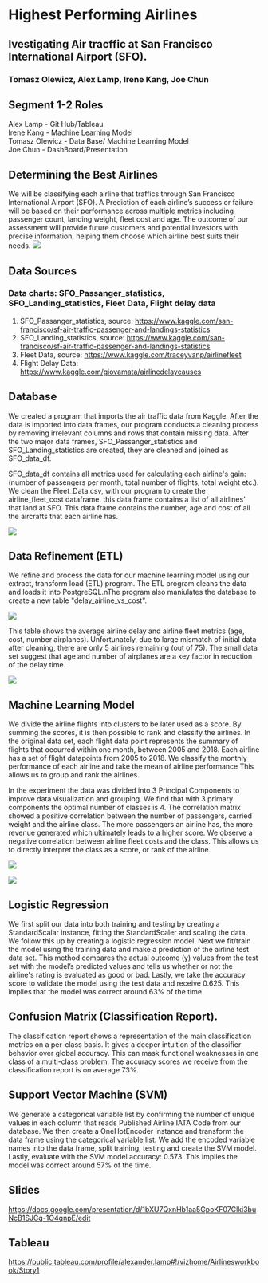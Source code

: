 

# Highest Performing Airlines 
## Ivestigating Air tracffic at San Francisco International Airport (SFO). 
### Tomasz Olewicz, Alex Lamp, Irene Kang, Joe Chun


## Segment 1-2 Roles
Alex Lamp - Git Hub/Tableau   <br>
Irene Kang - Machine Learning Model <br>
Tomasz Olewicz - Data Base/ Machine Learning Model <br>
Joe Chun - DashBoard/Presentation  <br>

## Determining the Best Airlines
We will be classifying each airline that traffics through San Francisco International Airport (SFO). A Prediction of each airline’s success or failure will be based on their performance across multiple metrics including passenger count, landing weight, fleet cost and age. The outcome of our assessment will provide future customers and potential investors with precise information, helping them choose which airline best suits their needs.
![](/Images/project_workflow.png)


## Data Sources
### Data charts: SFO_Passanger_statistics, SFO_Landing_statistics, Fleet Data, Flight delay data
1.	SFO_Passanger_statistics, source: https://www.kaggle.com/san-francisco/sf-air-traffic-passenger-and-landings-statistics
2.	SFO_Landing_statistics, source: https://www.kaggle.com/san-francisco/sf-air-traffic-passenger-and-landings-statistics
3.	Fleet Data, source: https://www.kaggle.com/traceyvanp/airlinefleet
4.  Flight Delay Data: https://www.kaggle.com/giovamata/airlinedelaycauses

## Database
We created a program that imports the air traffic data from Kaggle. After the data is imported into data frames, our program conducts a cleaning process by removing irrelevant columns and rows that contain missing data. After the two major data frames, SFO_Passanger_statistics and SFO_Landing_statistics are created, they are cleaned and joined as SFO_data_df. 

SFO_data_df contains all metrics used for calculating each airline's gain: (number of passengers per month, total number of flights, total weight etc.). We clean the Fleet_Data.csv, with our program to create the airline_fleet_cost dataframe. this data frame contains a list of all airlines’ that land at SFO. This data frame contains the number, age and cost of all the aircrafts that each airline has.


![](/Images/QDBD_rev6.JPG)


## Data Refinement (ETL)

We refine and process the data for our machine learning model using our extract, transform load (ETL) program. The ETL program cleans the data and loads it into PostgreSQL.nThe program also maniulates the database to create a new table "delay_airline_vs_cost". 

![](/Images/QDBD_rev7.JPG)

This table shows the average airline delay and airline fleet metrics (age, cost, number airplanes). Unfortunately, due to large mismatch of initial data after cleaning, there are only 5 airlines remaining (out of 75). The small data set suggest that age and number of airplanes are a key factor in reduction of the delay time.

![](/Images/average_delay.png)

## Machine Learning Model
We divide the airline flights into clusters to be later used as a score. By summing the scores, it is then possible to rank and classify the airlines. In the original data set, each flight data point represents the summary of flights that occurred within one month, between 2005 and 2018. Each airline has a set of flight datapoints from 2005 to 2018. We classify the monthly performance of each airline and take the mean of airline performance This allows us to group and rank the airlines.

In the experiment the data was divided into 3 Principal Components to improve data visualization and grouping. We find that with 3 primary components the optimal number of classes is 4. The correlation matrix showed a positive correlation between the number of passengers, carried weight and the airline class. The more passengers an airline has, the more revenue generated which ultimately leads to a higher score. We observe a negative correlation between airline fleet costs and the class. This allows us to directly interpret the class as a score, or rank of the airline.

![](/Images/bokeh_plot(1).png)

![](/Images/bokeh_plot(4).png)

## Logistic Regression 
We first split our data into both training and testing by creating a StandardScalar instance, fitting the StandardScaler and scaling the data. We follow this up by creating a logistic regression model. Next we fit/train the model using the training data and make a prediction of the airline test data set. This method compares the actual outcome (y) values from the test set with the model’s predicted values and tells us whether or not the airline's rating is evaluated as good or bad. Lastly, we take the accuracy score to validate the model using the test data and receive 0.625. This implies that the model was correct around 63% of the time. 

## Confusion Matrix (Classification Report). 
The classification report shows a representation of the main classification metrics on a per-class basis. It gives a deeper intuition of the classifier behavior over global accuracy. This can mask functional weaknesses in one class of a multi-class problem. The accuracy scores we receive from the classification report is on average 73%.  

## Support Vector Machine (SVM)
We generate a categorical variable list by confirming the number of unique values in each column that reads Published Airline IATA Code from our database. We then create a OneHotEncoder instance and transform the data frame using the categorical variable list. We add the encoded variable names into the data frame, split training, testing and create the SVM model. Lastly, evaluate with the SVM model accuracy: 0.573. This implies the model was correct around 57% of the time.

## Slides
https://docs.google.com/presentation/d/1bXU7QxnHb1aa5GpoKF07Clki3buNcB1SJCq-1O4qnpE/edit

## Tableau
https://public.tableau.com/profile/alexander.lamp#!/vizhome/Airlinesworkbook/Story1

